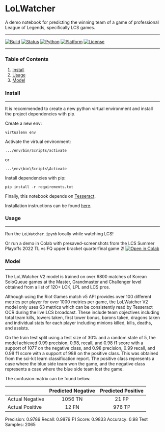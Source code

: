 # LoLWatcher

A demo notebook for predicting the winning team of a game of professional League of Legends, specifically LCS games.

___

[![](https://img.shields.io/static/v1?label=Build&message=alpha&color=red "Build")](#)
[![](https://img.shields.io/static/v1?label=Status&message=ok&color=brightgreen "Status")](#)
[![](https://img.shields.io/static/v1?label=Python&message=3.10&color=yellow "Python")](#)
[![](https://img.shields.io/static/v1?label=Platform&message=linux|macOS|Windows&color=lightgrey "Platform")](#)
[![](https://img.shields.io/static/v1?label=License&message=MIT&color=blue "License")](#)
___

### Table of Contents

1. [Install](#install)
1. [Usage](#usage)
1. [Model](#model)

### Install
___

It is recommended to create a new python virtual environment and install the project dependencies with pip.

Create a new env:

`virtualenv env`

Activate the virtual environment:

`.../env/bin/Scripts/activate`

or

`...\env\bin\Scripts\Activate`

Install dependencies with pip:

`pip install -r requirements.txt`

Finally, this notebook depends on [Tesseract](https://github.com/tesseract-ocr/tesseract).

Installation instructions can be found [here](https://tesseract-ocr.github.io/tessdoc/Installation.html).

### Usage
___

Run the `LoLWatcher.ipynb` locally while watching LCS!

Or run a demo in Colab with presaved-screenshots from the LCS Summer Playoffs 2022 TL vs FQ upper bracket quarterfinal game 2!
[![](https://img.shields.io/static/v1?label=%7F&message=Open%20in%20Colab&color=blue&logoColor=&logo=googlecolab "Open in Colab")](#)

### Model
___

The LoLWatcher V2 model is trained on over 6800 matches of Korean SoloQueue games at the Master, Grandmaster and Challenger level obtained from a list of 120+ LCK, LPL and LCS pros.

Although using the Riot Games match v5 API provides over 100 different metrics per player for over 1000 metrics per game, the LoLWatcher V2 model only uses 63 metrics which can be consistently read by Tesseract OCR during the live LCS broadcast. These include team objectives including total team kills, towers taken, first tower bonus, barons taken, dragons taken and individual stats for each player including minions killed, kills, deaths, and assists.

On the train test split using a test size of 30% and a random state of 5, the model achieved 0.99 precision, 0.98, recall, and 0.98 f1 score with a support of 1077 on the negative class, and 0.98 precision, 0.99 recall, and 0.98 f1 score with a support of 988 on the positive class. This was obtained from the sci-kit learn classification report. The positive class represents a case where the blue side team won the game, and the negative class represents a case where the blue side team lost the game.

The confusion matrix can be found below.

|                 | Predicted Negative | Predicted Positive |
| :---            | :----:             | :---:              |
| Actual Negative | 1056 TN            | 21 FP              |
| Actual Positive | 12 FN              | 976 TP             |

Precision: 0.9789
Recall: 0.9879
F1 Score: 0.9833
Accuracy: 0.98
Test Samples: 2065